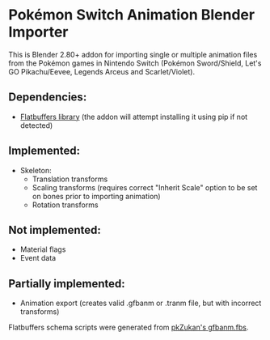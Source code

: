 # Pokémon Switch Animation Blender Importer

This is Blender 2.80+ addon for importing single or multiple animation files from the Pokémon games in Nintendo Switch (Pokémon Sword/Shield, Let's GO Pikachu/Eevee, Legends Arceus and Scarlet/Violet).
## Dependencies:
- [Flatbuffers library](https://pypi.org/project/flatbuffers/) (the addon will attempt installing it using pip if not detected)
## Implemented:
- Skeleton:
  - Translation transforms
  - Scaling transforms (requires correct "Inherit Scale" option to be set on bones prior to importing animation)
  - Rotation transforms
## Not implemented:
- Material flags
- Event data
## Partially implemented:
- Animation export (creates valid .gfbanm or .tranm file, but with incorrect transforms)

Flatbuffers schema scripts were generated from [pkZukan's gfbanm.fbs](https://github.com/pkZukan/PokeDocs/blob/main/SWSH/Flatbuffers/Animation/gfbanm.fbs).